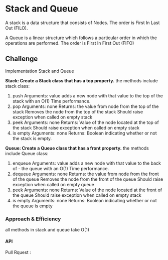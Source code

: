 # Stack and Queue

A stack is a data structure that consists of Nodes. The order is First In Last Out (FILO).

A Queue is a linear structure which follows a particular order in which the operations are performed. The order is First In First Out (FIFO)

## Challenge

Implementation Stack and Queue

**Stack: Create a Stack class that has a top property.**
the methods include stack class:

1. push
    Arguments: value
    adds a new node with that value to the top of the stack with an O(1) Time performance.
2. pop
    Arguments: none
    Returns: the value from node from the top of the stack
    Removes the node from the top of the stack Should raise exception when called on empty stack
3. peek
    Arguments: none
    Returns: Value of the node located at the top of the stack
    Should raise exception when called on empty stack
4. is empty
    Arguments: none
    Returns: Boolean indicating whether or not the stack is empty.

**Queue: Create a Queue class that has a front property.**
the methods include Queue class:

1. enqueue
    Arguments: value
    adds a new node with that value to the back of - the queue with an O(1) Time performance.
2. dequeue
    Arguments: none
    Returns: the value from node from the front of the queue
    Removes the node from the front of the queue
    Should raise exception when called on empty queue
3. peek
    Arguments: none
    Returns: Value of the node located at the front of the queue
    Should raise exception when called on empty stack
4. is empty
    Arguments: none
    Returns: Boolean indicating whether or not the queue is empty

### Approach & Efficiency

all methods in stack and queue take O(1)

#### API

Pull Rquest : 
